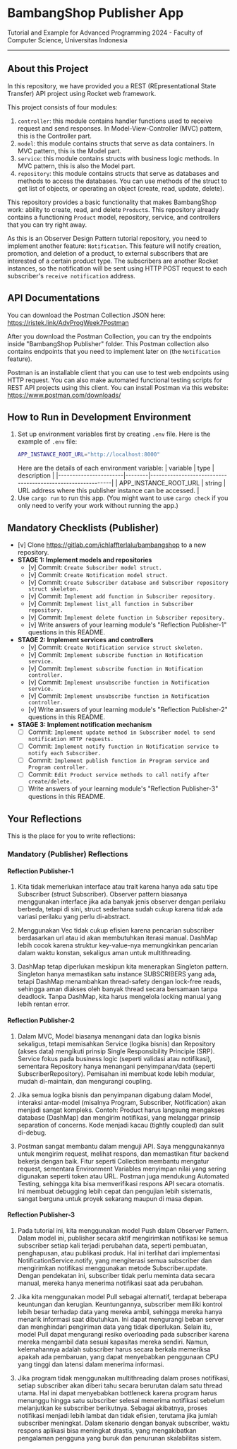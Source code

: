 # BambangShop Publisher App
Tutorial and Example for Advanced Programming 2024 - Faculty of Computer Science, Universitas Indonesia

---

## About this Project
In this repository, we have provided you a REST (REpresentational State Transfer) API project using Rocket web framework.

This project consists of four modules:
1.  `controller`: this module contains handler functions used to receive request and send responses.
    In Model-View-Controller (MVC) pattern, this is the Controller part.
2.  `model`: this module contains structs that serve as data containers.
    In MVC pattern, this is the Model part.
3.  `service`: this module contains structs with business logic methods.
    In MVC pattern, this is also the Model part.
4.  `repository`: this module contains structs that serve as databases and methods to access the databases.
    You can use methods of the struct to get list of objects, or operating an object (create, read, update, delete).

This repository provides a basic functionality that makes BambangShop work: ability to create, read, and delete `Product`s.
This repository already contains a functioning `Product` model, repository, service, and controllers that you can try right away.

As this is an Observer Design Pattern tutorial repository, you need to implement another feature: `Notification`.
This feature will notify creation, promotion, and deletion of a product, to external subscribers that are interested of a certain product type.
The subscribers are another Rocket instances, so the notification will be sent using HTTP POST request to each subscriber's `receive notification` address.

## API Documentations

You can download the Postman Collection JSON here: https://ristek.link/AdvProgWeek7Postman

After you download the Postman Collection, you can try the endpoints inside "BambangShop Publisher" folder.
This Postman collection also contains endpoints that you need to implement later on (the `Notification` feature).

Postman is an installable client that you can use to test web endpoints using HTTP request.
You can also make automated functional testing scripts for REST API projects using this client.
You can install Postman via this website: https://www.postman.com/downloads/

## How to Run in Development Environment
1.  Set up environment variables first by creating `.env` file.
    Here is the example of `.env` file:
    ```bash
    APP_INSTANCE_ROOT_URL="http://localhost:8000"
    ```
    Here are the details of each environment variable:
    | variable              | type   | description                                                |
    |-----------------------|--------|------------------------------------------------------------|
    | APP_INSTANCE_ROOT_URL | string | URL address where this publisher instance can be accessed. |
2.  Use `cargo run` to run this app.
    (You might want to use `cargo check` if you only need to verify your work without running the app.)

## Mandatory Checklists (Publisher)
-   [v] Clone https://gitlab.com/ichlaffterlalu/bambangshop to a new repository.
-   **STAGE 1: Implement models and repositories**
    -   [v] Commit: `Create Subscriber model struct.`
    -   [v] Commit: `Create Notification model struct.`
    -   [v] Commit: `Create Subscriber database and Subscriber repository struct skeleton.`
    -   [v] Commit: `Implement add function in Subscriber repository.`
    -   [v] Commit: `Implement list_all function in Subscriber repository.`
    -   [v] Commit: `Implement delete function in Subscriber repository.`
    -   [v] Write answers of your learning module's "Reflection Publisher-1" questions in this README.
-   **STAGE 2: Implement services and controllers**
    -   [v] Commit: `Create Notification service struct skeleton.`
    -   [v] Commit: `Implement subscribe function in Notification service.`
    -   [v] Commit: `Implement subscribe function in Notification controller.`
    -   [v] Commit: `Implement unsubscribe function in Notification service.`
    -   [v] Commit: `Implement unsubscribe function in Notification controller.`
    -   [v] Write answers of your learning module's "Reflection Publisher-2" questions in this README.
-   **STAGE 3: Implement notification mechanism**
    -   [ ] Commit: `Implement update method in Subscriber model to send notification HTTP requests.`
    -   [ ] Commit: `Implement notify function in Notification service to notify each Subscriber.`
    -   [ ] Commit: `Implement publish function in Program service and Program controller.`
    -   [ ] Commit: `Edit Product service methods to call notify after create/delete.`
    -   [ ] Write answers of your learning module's "Reflection Publisher-3" questions in this README.

## Your Reflections
This is the place for you to write reflections:

### Mandatory (Publisher) Reflections

#### Reflection Publisher-1

1. Kita tidak memerlukan interface atau trait karena hanya ada satu tipe Subscriber (struct Subscriber). Observer pattern biasanya menggunakan interface jika ada banyak jenis observer dengan perilaku berbeda, tetapi di sini, struct sederhana sudah cukup karena tidak ada variasi perilaku yang perlu di-abstract.

2. Menggunakan Vec tidak cukup efisien karena pencarian subscriber berdasarkan url atau id akan membutuhkan iterasi manual. DashMap lebih cocok karena struktur key-value-nya memungkinkan pencarian dalam waktu konstan, sekaligus aman untuk multithreading.

3. DashMap tetap diperlukan meskipun kita menerapkan Singleton pattern. Singleton hanya memastikan satu instance SUBSCRIBERS yang ada, tetapi DashMap menambahkan thread-safety dengan lock-free reads, sehingga aman diakses oleh banyak thread secara bersamaan tanpa deadlock. Tanpa DashMap, kita harus mengelola locking manual yang lebih rentan error.


#### Reflection Publisher-2

1. Dalam MVC, Model biasanya menangani data dan logika bisnis sekaligus, tetapi memisahkan Service (logika bisnis) dan Repository (akses data) mengikuti prinsip Single Responsibility Principle (SRP). Service fokus pada business logic (seperti validasi atau notifikasi), sementara Repository hanya menangani penyimpanan/data (seperti SubscriberRepository). Pemisahan ini membuat kode lebih modular, mudah di-maintain, dan mengurangi coupling.

2. Jika semua logika bisnis dan penyimpanan digabung dalam Model, interaksi antar-model (misalnya Program, Subscriber, Notification) akan menjadi sangat kompleks. Contoh: Product harus langsung mengakses database (DashMap) dan mengirim notifikasi, yang melanggar prinsip separation of concerns. Kode menjadi kacau (tightly coupled) dan sulit di-debug.

3. Postman sangat membantu dalam menguji API. Saya menggunakannya untuk mengirim request, melihat respons, dan memastikan fitur backend bekerja dengan baik. Fitur seperti Collection membantu mengatur request, sementara Environment Variables menyimpan nilai yang sering digunakan seperti token atau URL. Postman juga mendukung Automated Testing, sehingga kita bisa memverifikasi respons API secara otomatis. Ini membuat debugging lebih cepat dan pengujian lebih sistematis, sangat berguna untuk proyek sekarang maupun di masa depan.

#### Reflection Publisher-3

1. Pada tutorial ini, kita menggunakan model Push dalam Observer Pattern. Dalam model ini, publisher secara aktif mengirimkan notifikasi ke semua subscriber setiap kali terjadi perubahan data, seperti pembuatan, penghapusan, atau publikasi produk. Hal ini terlihat dari implementasi NotificationService.notify, yang mengiterasi semua subscriber dan mengirimkan notifikasi menggunakan metode Subscriber.update. Dengan pendekatan ini, subscriber tidak perlu meminta data secara manual, mereka hanya menerima notifikasi saat ada perubahan.

2. Jika kita menggunakan model Pull sebagai alternatif, terdapat beberapa keuntungan dan kerugian. Keuntungannya, subscriber memiliki kontrol lebih besar terhadap data yang mereka ambil, sehingga mereka hanya menarik informasi saat dibutuhkan. Ini dapat mengurangi beban server dan menghindari pengiriman data yang tidak diperlukan. Selain itu, model Pull dapat mengurangi resiko overloading pada subscriber karena mereka mengambil data sesuai kapasitas mereka sendiri. Namun, kelemahannya adalah subscriber harus secara berkala memeriksa apakah ada pembaruan, yang dapat menyebabkan penggunaan CPU yang tinggi dan latensi dalam menerima informasi.

3. Jika program tidak menggunakan multithreading dalam proses notifikasi, setiap subscriber akan diberi tahu secara berurutan dalam satu thread utama. Hal ini dapat menyebabkan bottleneck karena program harus menunggu hingga satu subscriber selesai menerima notifikasi sebelum melanjutkan ke subscriber berikutnya. Sebagai akibatnya, proses notifikasi menjadi lebih lambat dan tidak efisien, terutama jika jumlah subscriber meningkat. Dalam skenario dengan banyak subscriber, waktu respons aplikasi bisa meningkat drastis, yang mengakibatkan pengalaman pengguna yang buruk dan penurunan skalabilitas sistem.